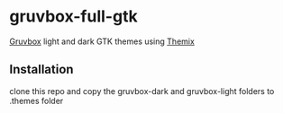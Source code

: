 # gruvbox-full-gtk
[Gruvbox](https://github.com/morhetz/gruvbox) light and dark GTK themes using [Themix](https://github.com/themix-project)
## Installation
clone this repo and copy the gruvbox-dark and gruvbox-light folders to .themes folder
